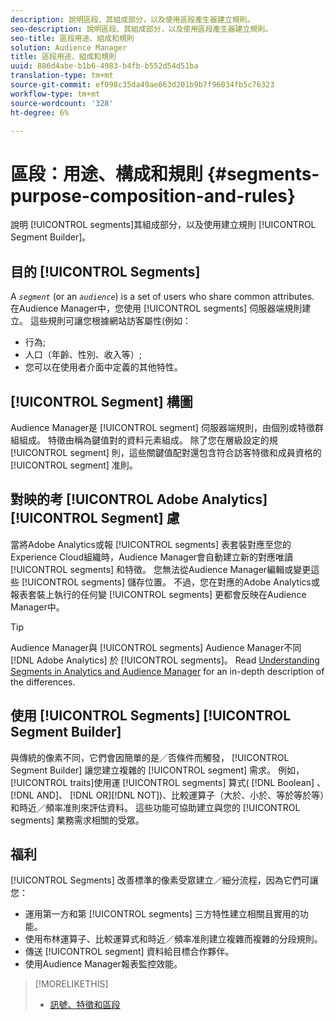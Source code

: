 ```yaml
---
description: 說明區段、其組成部分，以及使用區段產生器建立規則。
seo-description: 說明區段、其組成部分，以及使用區段產生器建立規則。
seo-title: 區段用途、組成和規則
solution: Audience Manager
title: 區段用途、組成和規則
uuid: 886d4abe-b1b6-4983-b4fb-b552d54d51ba
translation-type: tm+mt
source-git-commit: ef098c35da49ae663d201b9b7f96034fb5c76323
workflow-type: tm+mt
source-wordcount: '328'
ht-degree: 6%

---
```



# 區段：用途、構成和規則 {#segments-purpose-composition-and-rules}

說明 [!UICONTROL segments]其組成部分，以及使用建立規則 [!UICONTROL Segment Builder]。

## 目的 [!UICONTROL Segments]

A *`segment`* (or an *`audience`*) is a set of users who share common attributes. 在Audience Manager中，您使用 [!UICONTROL segments] 伺服器端規則建立。 這些規則可讓您根據網站訪客屬性(例如：

* 行為;
* 人口（年齡、性別、收入等）;
* 您可以在使用者介面中定義的其他特性。

## [!UICONTROL Segment] 構圖

Audience Manager是 [!UICONTROL segment] 伺服器端規則，由個別或特徵群組組成。 特徵由稱為鍵值對的資料元素組成。 除了您在層級設定的規 [!UICONTROL segment] 則，這些關鍵值配對還包含符合訪客特徵和成員資格的 [!UICONTROL segment] 准則。

## 對映的考 [!UICONTROL Adobe Analytics][!UICONTROL Segment] 慮

當將Adobe Analytics或報 [!UICONTROL segments] 表套裝對應至您的Experience Cloud組織時，Audience Manager會自動建立新的對應唯讀 [!UICONTROL segments] 和特徵。 您無法從Audience Manager編輯或變更這些 [!UICONTROL segments] 儲存位置。 不過，您在對應的Adobe Analytics或報表套裝上執行的任何變 [!UICONTROL segments] 更都會反映在Audience Manager中。

>[!TIP]
>
>Audience Manager與 [!UICONTROL segments] Audience Manager不同 [!DNL Adobe Analytics] 於 [!UICONTROL segments]。 Read [Understanding Segments in Analytics and Audience Manager](https://docs.adobe.com/content/help/zh-Hant/analytics/integration/audience-analytics/audience-analytics-workflow/aam-analytics-segments.html) for an in-depth description of the differences.

## 使用 [!UICONTROL Segments] [!UICONTROL Segment Builder]

與傳統的像素不同，它們會因簡單的是／否條件而觸發， [!UICONTROL Segment Builder] 讓您建立複雜的 [!UICONTROL segment] 需求。 例如， [!UICONTROL traits]使用運 [!UICONTROL segments] 算式( [!DNL Boolean] 、[!DNL AND]、 [!DNL OR][!DNL NOT])、比較運算子（大於、小於、等於等於等）和時近／頻率准則來評估資料。 這些功能可協助建立與您的 [!UICONTROL segments] 業務需求相關的受眾。

## 福利

[!UICONTROL Segments] 改善標準的像素受眾建立／細分流程，因為它們可讓您：

* 運用第一方和第 [!UICONTROL segments] 三方特性建立相關且實用的功能。
* 使用布林運算子、比較運算式和時近／頻率准則建立複雜而複雜的分段規則。
* 傳送 [!UICONTROL segment] 資料給目標合作夥伴。
* 使用Audience Manager報表監控效能。

>[!MORELIKETHIS]
>
>* [訊號、特徵和區段](../../reference/signal-trait-segment.md)

